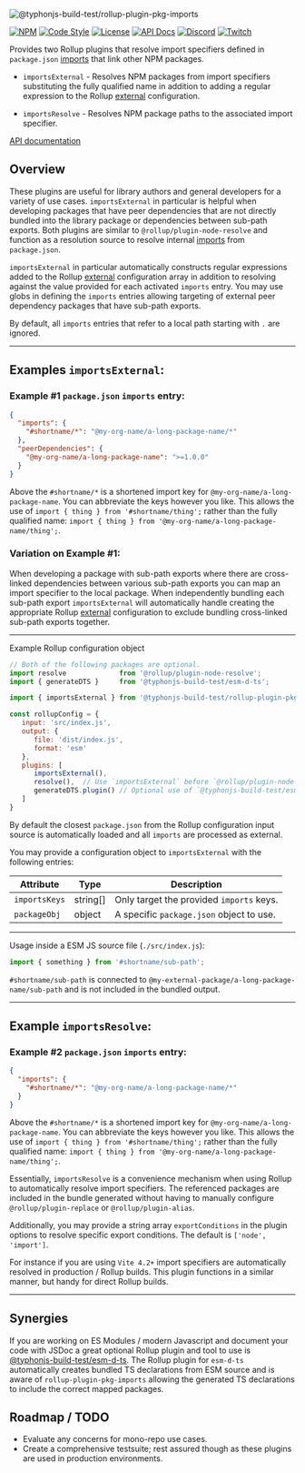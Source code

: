 ![@typhonjs-build-test/rollup-plugin-pkg-imports](https://i.imgur.com/b4q7JaV.jpg)

[![NPM](https://img.shields.io/npm/v/@typhonjs-build-test/rollup-plugin-pkg-imports.svg?label=npm)](https://www.npmjs.com/package/@typhonjs-build-test/rollup-plugin-pkg-imports)
[![Code Style](https://img.shields.io/badge/code%20style-allman-yellowgreen.svg?style=flat)](https://en.wikipedia.org/wiki/Indent_style#Allman_style)
[![License](https://img.shields.io/badge/license-MPLv2-yellowgreen.svg?style=flat)](https://github.com/typhonjs-node-build-test/rollup-plugin-pkg-imports/blob/main/LICENSE)
[![API Docs](https://img.shields.io/badge/API%20Documentation-476ff0)](https://typhonjs-node-build-test.github.io/rollup-plugin-pkg-imports/)
[![Discord](https://img.shields.io/discord/737953117999726592?label=TyphonJS%20Discord)](https://typhonjs.io/discord/)
[![Twitch](https://img.shields.io/twitch/status/typhonrt?style=social)](https://www.twitch.tv/typhonrt)

Provides two Rollup plugins that resolve import specifiers defined in `package.json` 
[imports](https://nodejs.org/api/packages.html#imports) that link other NPM packages.

- `importsExternal` - Resolves NPM packages from import specifiers substituting the fully qualified name in addition to
  adding a regular expression to the Rollup [external](https://rollupjs.org/configuration-options/#external) configuration.

- `importsResolve` - Resolves NPM package paths to the associated import specifier.

[API documentation](https://typhonjs-node-build-test.github.io/rollup-plugin-pkg-imports/)

## Overview
These plugins are useful for library authors and general developers for a variety of use cases. `importsExternal` in particular is helpful 
when developing packages that have peer dependencies that are not directly bundled into the library package or 
dependencies between sub-path exports. Both plugins are similar to `@rollup/plugin-node-resolve` and function as a 
resolution source to resolve internal [imports](https://nodejs.org/api/packages.html#imports) from `package.json`. 

`importsExternal` in particular automatically constructs regular expressions added to the Rollup [external](https://rollupjs.org/configuration-options/#external) 
configuration array in addition to resolving against the value provided for each activated `imports` entry. You may use 
globs in defining the `imports` entries allowing targeting of external peer dependency packages that have sub-path 
exports.

By default, all `imports` entries that refer to a local path starting with `.` are ignored.

----
## Examples `importsExternal`:

### Example #1 `package.json` `imports` entry:
```json
{
  "imports": {
    "#shortname/*": "@my-org-name/a-long-package-name/*"
  },
  "peerDependencies": {
    "@my-org-name/a-long-package-name": ">=1.0.0"
  }
}
```

Above the `#shortname/*` is a shortened import key for `@my-org-name/a-long-package-name`. You can abbreviate the keys 
however you like. This allows the use of `import { thing } from '#shortname/thing';` rather than the fully qualified 
name: `import { thing } from '@my-org-name/a-long-package-name/thing';`.

### Variation on Example #1:

When developing a package with sub-path exports where there are cross-linked dependencies between various sub-path 
exports you can map an import specifier to the local package. When independently bundling each sub-path export 
`importsExternal` will automatically handle creating the appropriate Rollup 
[external](https://rollupjs.org/configuration-options/#external) configuration to exclude bundling cross-linked sub-path 
exports together.    

-------------------

Example Rollup configuration object
```js
// Both of the following packages are optional.
import resolve             from '@rollup/plugin-node-resolve';
import { generateDTS }     from '@typhonjs-build-test/esm-d-ts';

import { importsExternal } from '@typhonjs-build-test/rollup-plugin-pkg-imports';

const rollupConfig = {
   input: 'src/index.js',
   output: {
      file: 'dist/index.js',
      format: 'esm'
   },
   plugins: [
      importsExternal(),
      resolve(),  // Use `importsExternal` before `@rollup/plugin-node-resolve`.
      generateDTS.plugin() // Optional use of `@typhonjs-build-test/esm-d-ts`.
   ]
}
```

By default the closest `package.json` from the Rollup configuration input source is automatically loaded and all 
`imports` are processed as external. 

You may provide a configuration object to `importsExternal` with the following entries:

| Attribute | Type | Description                              |
|-----------|------|------------------------------------------|
|`importsKeys`| string[] | Only target the provided `imports` keys. |
| `packageObj`| object | A specific `package.json` object to use. | 

-------------------

Usage inside a ESM JS source file (`./src/index.js`):
```js
import { something } from '#shortname/sub-path';
```

`#shortname/sub-path` is connected to `@my-external-package/a-long-package-name/sub-path` and is not included in the 
bundled output. 

---

## Example `importsResolve`:

### Example #2 `package.json` `imports` entry:
```json
{
  "imports": {
    "#shortname/*": "@my-org-name/a-long-package-name/*"
  }
}
```

Above the `#shortname/*` is a shortened import key for `@my-org-name/a-long-package-name`. You can abbreviate the keys
however you like. This allows the use of `import { thing } from '#shortname/thing';` rather than the fully qualified
name: `import { thing } from '@my-org-name/a-long-package-name/thing';`.

Essentially, `importsResolve` is a convenience mechanism when using Rollup to automatically resolve import specifiers. 
The referenced packages are included in the bundle generated without having to manually configure 
`@rollup/plugin-replace` or `@rollup/plugin-alias`.

Additionally, you may provide a string array `exportConditions` in the plugin options to resolve specific export 
conditions. The default is `['node', 'import']`.  

For instance if you are using `Vite 4.2+` import specifiers are automatically resolved in production / Rollup builds. 
This plugin functions in a similar manner, but handy for direct Rollup builds.   

---

## Synergies
If you are working on ES Modules / modern Javascript and document your code with JSDoc a great optional Rollup plugin 
and tool to use is [@typhonjs-build-test/esm-d-ts](https://www.npmjs.com/package/@typhonjs-build-test/esm-d-ts). 
The Rollup plugin for `esm-d-ts` automatically creates bundled TS declarations from ESM source and is aware of 
`rollup-plugin-pkg-imports` allowing the generated TS declarations to include the correct mapped packages.  

## Roadmap / TODO
- Evaluate any concerns for mono-repo use cases.
- Create a comprehensive testsuite; rest assured though as these plugins are used in production environments. 

